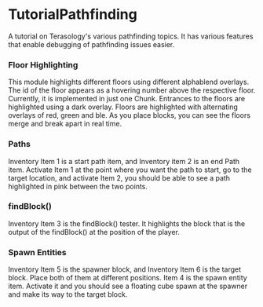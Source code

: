 # TutorialPathfinding
A tutorial on Terasology's various pathfinding topics. It has various features that enable debugging of pathfinding issues easier.

### Floor Highlighting
This module highlights different floors using different alphablend overlays. The id of the floor appears as a hovering number above the respective floor. Currently, it is implemented in just one Chunk. Entrances to the floors are highlighted using a dark overlay. Floors are highlighted with alternating overlays of red, green and ble. As you place blocks, you can see the floors merge and break apart in real time.

### Paths
Inventory Item 1 is a start path item, and Inventory item 2 is an end Path item. Activate Item 1 at the point where you want the path to start, go to the target location, and activate Item 2, you should be able to see a path highlighted in pink between the two points. 

### findBlock()
Inventory Item 3 is the findBlock() tester. It highlights the block that is the output of the findBlock() at the position of the player.

### Spawn Entities
Inventory Item 5 is the spawner block, and Inventory Item 6 is the target block. Place both of them at different positions. Item 4 is the spawn entity item. Activate it and you should see a floating cube spawn at the spawner and make its way to the target block.
